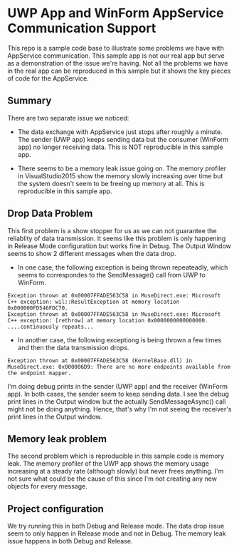 # UWP App and WinForm AppService Communication Support

This repo is a sample code base to illustrate some problems we have with AppService communication. This sample app is not our real app but serve as a demonstration of the issue we're having. Not all the problems we have in the real app can be reproduced in this sample but it shows the key pieces of code for the AppService.

## Summary

There are two separate issue we noticed:

- The data exchange with AppService just stops after roughly a minute. The sender (UWP app) keeps sending data but the consumer (WinForm app) no longer receiving data. This is NOT reproducible in this sample app.

- There seems to be a memory leak issue going on. The memory profiler in VisualStudio2015 show the memory slowly increasing over time but the system doesn't seem to be freeing up memory at all. This is reproducible in this sample app.


## Drop Data Problem

This first problem is a show stopper for us as we can not guarantee the reliablity of data transmission. It seems like this problem is only happening in Release Mode configuration but works fine in Debug. The Output Window seems to show 2 different messages when the data drop.

- In one case, the following exception is being thrown repeateadly, which seems to correspondes to the SendMessage() call from UWP to WinForm.

```
Exception thrown at 0x00007FFADE563C58 in MuseDirect.exe: Microsoft C++ exception: wil::ResultException at memory location 0x000000FD546FDC70.
Exception thrown at 0x00007FFADE563C58 in MuseDirect.exe: Microsoft C++ exception: [rethrow] at memory location 0x0000000000000000.
....continuously repeats...
```

- In another case, the following exceptiong is being thrown a few times and then the data transmission drops.
```
Exception thrown at 0x00007FFADE563C58 (KernelBase.dll) in MuseDirect.exe: 0x000006D9: There are no more endpoints available from the endpoint mapper.
```

I'm doing debug prints in the sender (UWP app) and the receiver (WinForm app). In both cases, the sender seem to keep sending data. I see the debug print lines in the Output window but the actually SendMessageAsync() call might not be doing anything. Hence, that's why I'm not seeing the receiver's print lines in the Output window.

## Memory leak problem

The second problem which is reproducible in this sample code is memory leak. The memory profiler of the UWP app shows the memory usage increasing at a steady rate (although slowly) but never frees anything. I'm not sure what could be the cause of this since I'm not creating any new objects for every message.

## Project configuration

We try running this in both Debug and Release mode. The data drop issue seem to only happen in Release mode and not in Debug. The memory leak issue happens in both Debug and Release.


